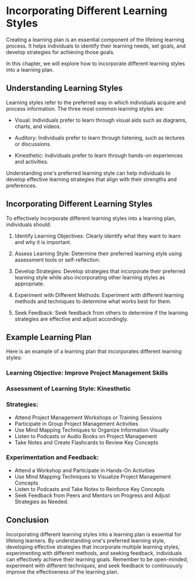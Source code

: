 Incorporating Different Learning Styles
============================================================================

Creating a learning plan is an essential component of the lifelong learning process. It helps individuals to identify their learning needs, set goals, and develop strategies for achieving those goals.

In this chapter, we will explore how to incorporate different learning styles into a learning plan.

Understanding Learning Styles
-----------------------------

Learning styles refer to the preferred way in which individuals acquire and process information. The three most common learning styles are:

* Visual: Individuals prefer to learn through visual aids such as diagrams, charts, and videos.

* Auditory: Individuals prefer to learn through listening, such as lectures or discussions.

* Kinesthetic: Individuals prefer to learn through hands-on experiences and activities.

Understanding one's preferred learning style can help individuals to develop effective learning strategies that align with their strengths and preferences.

Incorporating Different Learning Styles
---------------------------------------

To effectively incorporate different learning styles into a learning plan, individuals should:

1. Identify Learning Objectives: Clearly identify what they want to learn and why it is important.

2. Assess Learning Style: Determine their preferred learning style using assessment tools or self-reflection.

3. Develop Strategies: Develop strategies that incorporate their preferred learning style while also incorporating other learning styles as appropriate.

4. Experiment with Different Methods: Experiment with different learning methods and techniques to determine what works best for them.

5. Seek Feedback: Seek feedback from others to determine if the learning strategies are effective and adjust accordingly.

Example Learning Plan
---------------------

Here is an example of a learning plan that incorporates different learning styles:

### Learning Objective: Improve Project Management Skills

### Assessment of Learning Style: Kinesthetic

### Strategies:

* Attend Project Management Workshops or Training Sessions
* Participate in Group Project Management Activities
* Use Mind Mapping Techniques to Organize Information Visually
* Listen to Podcasts or Audio Books on Project Management
* Take Notes and Create Flashcards to Review Key Concepts

### Experimentation and Feedback:

* Attend a Workshop and Participate in Hands-On Activities
* Use Mind Mapping Techniques to Visualize Project Management Concepts
* Listen to Podcasts and Take Notes to Reinforce Key Concepts
* Seek Feedback from Peers and Mentors on Progress and Adjust Strategies as Needed.

Conclusion
----------

Incorporating different learning styles into a learning plan is essential for lifelong learners. By understanding one's preferred learning style, developing effective strategies that incorporate multiple learning styles, experimenting with different methods, and seeking feedback, individuals can effectively achieve their learning goals. Remember to be open-minded, experiment with different techniques, and seek feedback to continuously improve the effectiveness of the learning plan.
